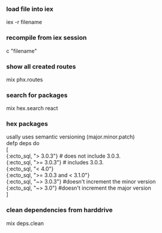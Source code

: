 ### load file into iex   
iex -r filename   

### recompile from iex session   
c "filename"   

### show all created routes   
mix phx.routes   

### search for packages   
mix hex.search react   

### hex packages   
usally uses semantic versioning (major.minor.patch)   
defp deps do   
[   
    {:ecto_sql, "> 3.0.3"} # does not include 3.0.3.   
    {:ecto_sql, ">= 3.0.3"} # includes 3.0.3.   
    {:ecto_sql, "< 4.0"}   
    {:ecto_sql, ">= 3.0.3 and < 3.1.0"}   
    {:ecto_sql, "~> 3.0.3"} #doesn't increment the minor version   
    {:ecto_sql, "~> 3.0"} #doesn't increment the major version   
]   

### clean dependencies from harddrive
mix deps.clean